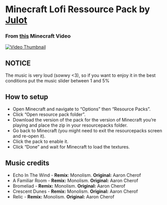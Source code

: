 # Minecraft Lofi Ressource Pack by [Julot](https://youtube.com/@Julot)

### From [this](https://www.youtube.com/watch?v=jAS-GKmQ_5o) Minecraft Video
<a href="https://www.youtube.com/watch?v=jAS-GKmQ_5o" target="_blank">
    <img src="https://img.youtube.com/vi/jAS-GKmQ_5o/sddefault.jpg" alt="Video Thumbnail"  />
  </a>

## NOTICE
The music is very loud (sowwy <3), so if you want to enjoy it in the best conditions put the music slider between 1 and 5%

## How to setup
- Open Minecraft and navigate to “Options” then “Resource Packs”.
- Click “Open resource pack folder”.
- Download the version of the pack for the version of Minecraft you’re playing and place the zip in your resourcepacks folder.
- Go back to Minecraft (you might need to exit the resourcepacks screen and re-open it).
- Click the pack to enable it.
- Click “Done” and wait for Minecraft to load the textures.

## Music credits
- Echo In The Wind - **Remix**: Monolism. ****Original:**** Aaron Cherof
- A Familiar Room - ****Remix:**** Monolism. ****Original:**** Aaron Cherof
- Bromeliad  - **Remix:** Monolism. **Original:** Aaron Cherof
- Crescent Dunes - **Remix:** Monolism. **Original:** Aaron Cherof
- Relic - **Remix:** Monolism. **Original:** Aaron Cherof
